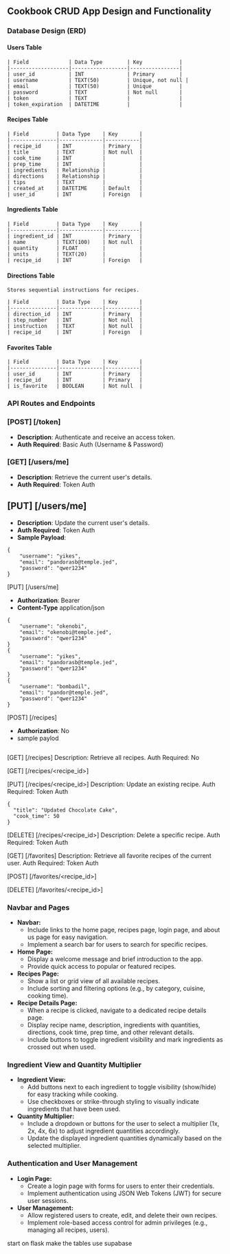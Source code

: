 ## Cookbook CRUD App Design and Functionality

### Database Design (ERD)

#### Users Table
    
    | Field             | Data Type        | Key            |
    |-------------------|------------------|----------------|
    | user_id           | INT              | Primary        |
    | username          | TEXT(50)         | Unique, not null |
    | email             | TEXT(50)         | Unique         |
    | password          | TEXT             | Not null       |
    | token             | TEXT             |                |
    | token_expiration  | DATETIME         |                |

#### Recipes Table
    
    | Field         | Data Type    | Key       |
    |---------------|--------------|-----------|
    | recipe_id     | INT          | Primary   |
    | title         | TEXT         | Not null  |
    | cook_time     | INT          |           |
    | prep_time     | INT          |           |
    | ingredients   | Relationship |           |
    | directions    | Relationship |           |
    | tips          | TEXT         |           |
    | created_at    | DATETIME     | Default   |
    | user_id       | INT          | Foreign   |

#### Ingredients Table
    
    | Field         | Data Type    | Key       |
    |---------------|--------------|-----------|
    | ingredient_id | INT          | Primary   |
    | name          | TEXT(100)    | Not null  |
    | quantity      | FLOAT        |           |
    | units         | TEXT(20)     |           |
    | recipe_id     | INT          | Foreign   |

#### Directions Table
    Stores sequential instructions for recipes.
    
    | Field         | Data Type    | Key       |
    |---------------|--------------|-----------|
    | direction_id  | INT          | Primary   |
    | step_number   | INT          | Not null  |
    | instruction   | TEXT         | Not null  |
    | recipe_id     | INT          | Foreign   |

#### Favorites Table
    
    | Field         | Data Type    | Key       |
    |---------------|--------------|-----------|
    | user_id       | INT          | Primary   |
    | recipe_id     | INT          | Primary   |
    | is_favorite   | BOOLEAN      | Not null  |



### API Routes and Endpoints

### [POST] [/token]
- **Description**: Authenticate and receive an access token.
- **Auth Required**: Basic Auth (Username & Password)

### [GET] [/users/me]
- **Description**: Retrieve the current user's details.
- **Auth Required**: Token Auth

## [PUT] [/users/me]
- **Description**: Update the current user's details.
- **Auth Required**: Token Auth
- **Sample Payload**:
```
{
    "username": "yikes",
    "email": "pandorasb@temple.jed",
    "password": "qwer1234"
}
```

[PUT] [/users/me]
- **Authorization**: Bearer <access-token>
- **Content-Type** application/json
```
{
    "username": "okenobi",
    "email": "okenobi@temple.jed",
    "password": "qwer1234"
}
{
    "username": "yikes",
    "email": "pandorasb@temple.jed",
    "password": "qwer1234"
}
{
    "username": "bombadil",
    "email": "pandor@temple.jed",
    "password": "qwer1234"
}
```
[POST] [/recipes]
- **Authorization**: No
- sample paylod
```

```
[GET] [/recipes]
Description: Retrieve all recipes.
Auth Required: No

[GET] [/recipes/<recipe_id>]

[PUT] [/recipes/<recipe_id>]
Description: Update an existing recipe.
Auth Required: Token Auth
```
{
  "title": "Updated Chocolate Cake",
  "cook_time": 50
}
```
[DELETE] [/recipes/<recipe_id>]
Description: Delete a specific recipe.
Auth Required: Token Auth

[GET] [/favorites]
Description: Retrieve all favorite recipes of the current user.
Auth Required: Token Auth

[POST] [/favorites/<recipe_id>]

[DELETE] [/favorites/<recipe_id>]



### Navbar and Pages
- **Navbar:**
  - Include links to the home page, recipes page, login page, and about us page for easy navigation.
  - Implement a search bar for users to search for specific recipes.
- **Home Page:**
  - Display a welcome message and brief introduction to the app.
  - Provide quick access to popular or featured recipes.
- **Recipes Page:**
  - Show a list or grid view of all available recipes.
  - Include sorting and filtering options (e.g., by category, cuisine, cooking time).
- **Recipe Details Page:**
  - When a recipe is clicked, navigate to a dedicated recipe details page.
  - Display recipe name, description, ingredients with quantities, directions, cook time, prep time, and other relevant details.
  - Include buttons to toggle ingredient visibility and mark ingredients as crossed out when used.

### Ingredient View and Quantity Multiplier
- **Ingredient View:**
  - Add buttons next to each ingredient to toggle visibility (show/hide) for easy tracking while cooking.
  - Use checkboxes or strike-through styling to visually indicate ingredients that have been used.
- **Quantity Multiplier:**
  - Include a dropdown or buttons for the user to select a multiplier (1x, 2x, 4x, 6x) to adjust ingredient quantities accordingly.
  - Update the displayed ingredient quantities dynamically based on the selected multiplier.

### Authentication and User Management
- **Login Page:**
  - Create a login page with forms for users to enter their credentials.
  - Implement authentication using JSON Web Tokens (JWT) for secure user sessions.
- **User Management:**
  - Allow registered users to create, edit, and delete their own recipes.
  - Implement role-based access control for admin privileges (e.g., managing all recipes, users).


start on flask
make the tables
use supabase
